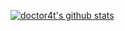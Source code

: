 [![doctor4t's github stats](https://github-readme-stats.vercel.app/api?username=Ladysnake&count_private=true&show_icons=true&include_all_commits=true)](https://github.com/anuraghazra/github-readme-stats)

<!--
**Pyrofab/Pyrofab** is a ✨ _special_ ✨ repository because its `README.md` (this file) appears on your GitHub profile.

Here are some ideas to get you started:

- 🔭 I’m currently working on ...
- 🌱 I’m currently learning ...
- 👯 I’m looking to collaborate on ...
- 🤔 I’m looking for help with ...
- 💬 Ask me about ...
- 📫 How to reach me: ...
- 😄 Pronouns: ...
- ⚡ Fun fact: ...
-->
